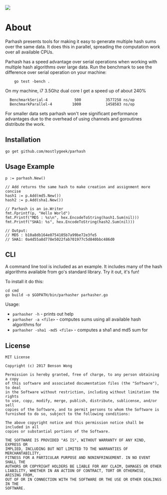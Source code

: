 [![](https://godoc.org/github.com/mostlygeek/parhash?status.svg)](https://godoc.org/github.com/mostlygeek/parhash)

# About

Parhash presents tools for making it easy to generate multiple
hash sums over the same data. It does this in parallel, spreading the
computation work over all available CPUs.

Parhash has a speed advantage over serial operations when working
with multiple hash algorithms over large data. Run the benchmark to see
the difference over serial operation on your machine:

```
    go test -bench .
```

On my machine, i7 3.5Ghz dual core I get a speed up of about 240%

```
  BenchmarkSerial-4            500           3577258 ns/op
  BenchmarkParallel-4         1000           1458583 ns/op
```

For smaller data sets parhash won't see significant performance
advantages due to the overhead of using channels and goroutines
distribute the work.

## Installation

```
go get github.com/mostlygeek/parhash

```

## Usage Example


```
p := parhash.New()

// Add returns the same hash to make creation and assignment more concise
hash1 := p.Add(md5.New())
hash2 := p.Add(sha1.New())

// Parhash is an io.Writer
fmt.Fprintf(p, "Hello World")
fmt.Printf("MD5 : %s\n", hex.EncodeToString(hash1.Sum(nil)))
fmt.Printf("SHA1: %s", hex.EncodeToString(hash2.Sum(nil)))

// Output:
// MD5 : b10a8db164e0754105b7a99be72e3fe5
// SHA1: 0a4d55a8d778e5022fab701977c5d840bbc486d0
```

## CLI

A command line tool is included as an example. It includes many of the hash
algorithms available from go's standard library. Try it out, it's fun!

To install it do this:

```
cd cmd
go build -o $GOPATH/bin/parhasher parhasher.go
```

Usage:

* `parhasher -h` - prints out help
* `parhasher -a <file>` - computes sums using all available hash algorithms for <file>
* `parhasher -sha1 -md5 <file>` - computes a sha1 and md5 sum for <file>

## License

```
MIT License

Copyright (c) 2017 Benson Wong

Permission is hereby granted, free of charge, to any person obtaining a copy
of this software and associated documentation files (the "Software"), to deal
in the Software without restriction, including without limitation the rights
to use, copy, modify, merge, publish, distribute, sublicense, and/or sell
copies of the Software, and to permit persons to whom the Software is
furnished to do so, subject to the following conditions:

The above copyright notice and this permission notice shall be included in all
copies or substantial portions of the Software.

THE SOFTWARE IS PROVIDED "AS IS", WITHOUT WARRANTY OF ANY KIND, EXPRESS OR
IMPLIED, INCLUDING BUT NOT LIMITED TO THE WARRANTIES OF MERCHANTABILITY,
FITNESS FOR A PARTICULAR PURPOSE AND NONINFRINGEMENT. IN NO EVENT SHALL THE
AUTHORS OR COPYRIGHT HOLDERS BE LIABLE FOR ANY CLAIM, DAMAGES OR OTHER
LIABILITY, WHETHER IN AN ACTION OF CONTRACT, TORT OR OTHERWISE, ARISING FROM,
OUT OF OR IN CONNECTION WITH THE SOFTWARE OR THE USE OR OTHER DEALINGS IN THE
SOFTWARE.
```
